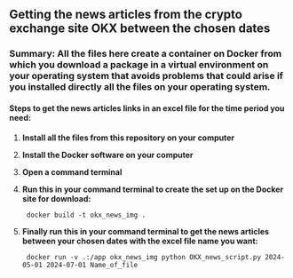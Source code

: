 ## Getting the news articles from the crypto exchange site OKX between the chosen dates

### Summary: All the files here create a container on Docker from which you download a package in a virtual environment on your operating system that avoids problems that could arise if you installed directly all the files on your operating system.

#### Steps to get the news articles links in an excel file for the time period you need:

1. **Install all the files from this repository on your computer**

2. **Install the Docker software on your computer**

3. **Open a command terminal**

4. **Run this in your command terminal to create the set up on the Docker site for download:**

        docker build -t okx_news_img .

5. **Finally run this in your command terminal to get the news articles between your chosen dates with the excel file name you want:**

        docker run -v .:/app okx_news_img python OKX_news_script.py 2024-05-01 2024-07-01 Name_of_file
